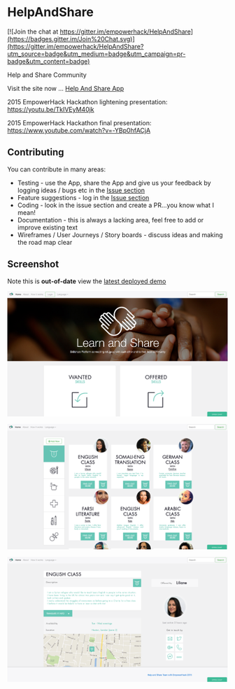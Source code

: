 # HelpAndShare

[![Join the chat at https://gitter.im/empowerhack/HelpAndShare](https://badges.gitter.im/Join%20Chat.svg)](https://gitter.im/empowerhack/HelpAndShare?utm_source=badge&utm_medium=badge&utm_campaign=pr-badge&utm_content=badge)

Help and Share Community

Visit the site now ... [Help And Share App](http://empowerhack.github.io/HelpAndShare/)

2015 EmpowerHack Hackathon lightening presentation: https://youtu.be/TkIVEyM40jk

2015 EmpowerHack Hackathon final presentation: https://www.youtube.com/watch?v=-YBp0hfACjA 

## Contributing

You can contribute in many areas:

* Testing - use the App, share the App and give us your feedback by logging ideas / bugs etc in the [Issue section](https://github.com/empowerhack/HelpAndShare/issues)
* Feature suggestions - log in the [Issue section](https://github.com/empowerhack/HelpAndShare/issues)
* Coding - look in the issue section and create a PR...you know what I mean!
* Documentation - this is always a lacking area, feel free to add or improve existing text
* Wireframes / User Journeys / Story boards - discuss ideas and making the road map clear

## Screenshot

Note this is **out-of-date** view the [latest deployed demo](http://empowerhack.github.io/HelpAndShare/) 

![Homepage Screenshot](demo/homepage.png)

![Results Screenshot](demo/results.png)

![Details Screenshot](demo/details.png)
